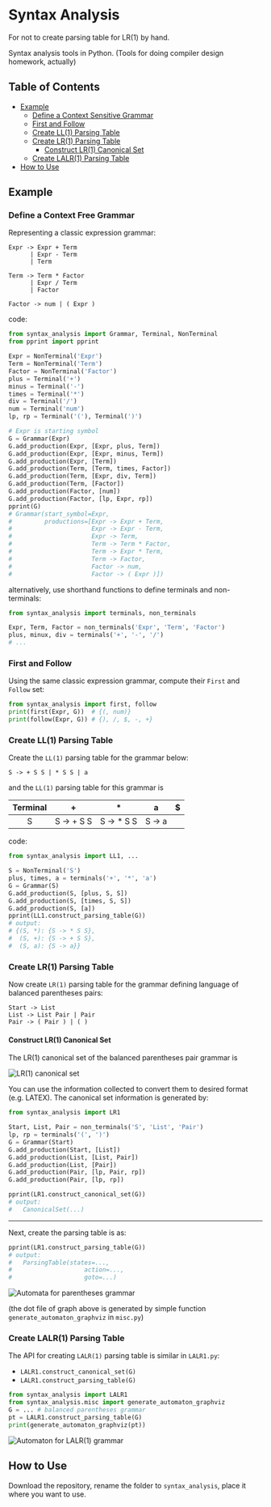 # Syntax Analysis

For not to create parsing table for LR(1) by hand.

Syntax analysis tools in Python. (Tools for doing compiler design homework, actually)

## Table of Contents
* [Example](#example)
   * [Define a Context Sensitive Grammar](#define-a-context-sensitive-grammar)
   * [First and Follow](#first-and-follow)
   * [Create LL(1) Parsing Table](#create-ll1-parsing-table)
   * [Create LR(1) Parsing Table](#create-lr1-parsing-table)
      * [Construct LR(1) Canonical Set](#construct-lr1-canonical-set)
   * [Create LALR(1) Parsing Table](#create-lalr1-parsing-table)
* [How to Use](#how-to-use)



## Example

### Define a Context Free Grammar

Representing a classic expression grammar:

```
Expr -> Expr + Term
      | Expr - Term
      | Term

Term -> Term * Factor
      | Expr / Term
      | Factor
	  
Factor -> num | ( Expr )
```
code:
```python
from syntax_analysis import Grammar, Terminal, NonTerminal
from pprint import pprint

Expr = NonTerminal('Expr')
Term = NonTerminal('Term')
Factor = NonTerminal('Factor')
plus = Terminal('+')
minus = Terminal('-')
times = Terminal('*')
div = Terminal('/')
num = Terminal('num')
lp, rp = Terminal('('), Terminal(')')

# Expr is starting symbol
G = Grammar(Expr)
G.add_production(Expr, [Expr, plus, Term])
G.add_production(Expr, [Expr, minus, Term])
G.add_production(Expr, [Term])
G.add_production(Term, [Term, times, Factor])
G.add_production(Term, [Expr, div, Term])
G.add_production(Term, [Factor])
G.add_production(Factor, [num])
G.add_production(Factor, [lp, Expr, rp])
pprint(G)
# Grammar(start_symbol=Expr,
#         productions=[Expr -> Expr + Term,
#                      Expr -> Expr - Term,
#                      Expr -> Term,
#                      Term -> Term * Factor,
#                      Term -> Expr * Term,
#                      Term -> Factor,
#                      Factor -> num,
#                      Factor -> ( Expr )])
```

alternatively, use shorthand functions to define terminals and non-terminals:

```python
from syntax_analysis import terminals, non_terminals

Expr, Term, Factor = non_terminals('Expr', 'Term', 'Factor')
plus, minux, div = terminals('+', '-', '/')
# ...
```



### First and Follow

Using the same classic expression grammar, compute their `First` and `Follow` set:

```python
from syntax_analysis import first, follow
print(first(Expr, G))  # {(, num)}
print(follow(Expr, G)) # {), /, $, -, +}
```



### Create LL(1) Parsing Table

Create the `LL(1)` parsing table for the grammar below:
```
S -> + S S | * S S | a
```
and the `LL(1)` parsing table for this grammar is

| Terminal |     +      |     *      |   a    |  $   |
| :------: | :--------: | :--------: | :----: | :--: |
|    S     | S -> + S S | S -> * S S | S -> a |      |

code:

```python
from syntax_analysis import LL1, ...

S = NonTerminal('S')
plus, times, a = terminals('+', '*', 'a')
G = Grammar(S)
G.add_production(S, [plus, S, S])
G.add_production(S, [times, S, S])
G.add_production(S, [a])
pprint(LL1.construct_parsing_table(G))
# output:
# {(S, *): {S -> * S S},
#  (S, +): {S -> + S S},
#  (S, a): {S -> a}}
```



### Create LR(1) Parsing Table

Now create `LR(1)` parsing table for the grammar defining language of balanced parentheses pairs:
```
Start -> List
List -> List Pair | Pair
Pair -> ( Pair ) | ( )
```



#### Construct LR(1) Canonical Set

The LR(1) canonical set of the balanced parentheses pair grammar is

![LR(1) canonical set](assets/lr1-canonical-set.svg)

You can use the information collected to convert them to desired format (e.g. LATEX). The canonical set information is generated by:

```python
from syntax_analysis import LR1

Start, List, Pair = non_terminals('S', 'List', 'Pair')
lp, rp = terminals('(', ')')
G = Grammar(Start)
G.add_production(Start, [List])
G.add_production(List, [List, Pair])
G.add_production(List, [Pair])
G.add_production(Pair, [lp, Pair, rp])
G.add_production(Pair, [lp, rp])

pprint(LR1.construct_canonical_set(G))
# output:
#   CanonicalSet(...)
```

---

Next, create the parsing table is as:

```python
pprint(LR1.construct_parsing_table(G))
# output:
#	ParsingTable(states=...,
#                    action=...,
#                    goto=...)
```

![Automata for parentheses grammar](assets/lr1-parsing-table-automata.svg)

(the dot file of graph above is generated by simple function `generate_automaton_graphviz` in `misc.py`)



### Create LALR(1) Parsing Table

The API for creating `LALR(1)` parsing table is similar in `LALR1.py`:

- `LALR1.construct_canonical_set(G)`
- `LALR1.construct_parsing_table(G)`

```python
from syntax_analysis import LALR1
from syntax_analysis.misc import generate_automaton_graphviz
G = ... # balanced parentheses grammar
pt = LALR1.construct_parsing_table(G)
print(generate_automaton_graphviz(pt))
```

![Automaton for LALR(1) grammar](assets/lalr1-parsing-table-automata.svg)



## How to Use

Download the repository, rename the folder to `syntax_analysis`, place it where you want to use.
